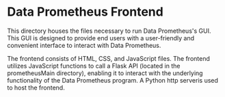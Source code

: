 # Data Prometheus Frontend 

This directory houses the files necessary to run Data Prometheus's GUI. This GUI is designed to provide end users with a user-friendly and convenient interface to interact with Data Prometheus.

The frontend consists of HTML, CSS, and JavaScript files. The frontend utilizes JavaScript functions to call a Flask API (located in the prometheusMain directory), enabling it to interact with the underlying functionality of the Data Prometheus program. A Python http serveris used to host the frontend.